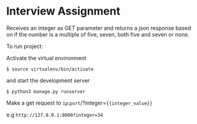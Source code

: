 # Interview Assignment
Receives an integer as GET parameter and returns a json response based on if the number is a multiple of five, seven, both five and seven or none.

To run project:

Activate the virtual environment

``
$ source virtualenv/bin/activate
``

and start the development server

``
$ python3 manage.py runserver
``

Make a get request to `ip`:`port`/?integer=`{{integer_value}}`

e.g `http://127.0.0.1:8000?integer=34`